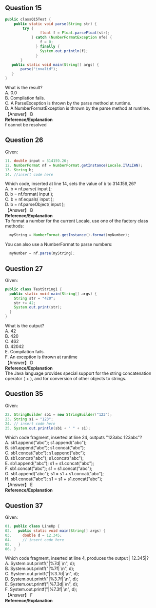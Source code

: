 ## Question 15
```java
public classQ15Test {
    public static void parse(String str) {
        try {
                float f = Float.parseFloat(str);
            } catch (NumberFormatException nfe) {
                f = 0;
              } finally {
                System.out.println(f);
              }
       }
   public static void main(String[] args) {
       parse("invalid");
   }
}
```
What is the result?  
A. 0.0  
B. Compilation fails.  
C. A ParseException is thrown by the parse method at runtime.  
D. A NumberFormatException is thrown by the parse method at runtime.  
【Answer】 B  
**Reference/Explanation**  
f cannot be resolved  

## Question 26
Given:  
```java
11. double input = 314159.26;
12. NumberFormat nf = NumberFormat.getInstance(Locale.ITALIAN);
13. String b;
14. //insert code here
```
Which code, inserted at line 14, sets the value of b to 314.159,26?  
A. b = nf.parse( input );  
B. b = nf.format( input );  
C. b = nf.equals( input );  
D. b = nf.parseObject( input );  
【Answer】 B  
**Reference/Explanation**  
To format a number for the current Locale, use one of the factory class methods:  
```java  
  myString = NumberFormat.getInstance().format(myNumber);  
```
You can also use a NumberFormat to parse numbers:  
```java
  myNumber = nf.parse(myString);
```
## Question 27
Given:  
```java
public class TestString1 {
  public static void main(String[] args) {
    String str = "420";
    str += 42;
    System.out.print(str);
  }
}
```
What is the output?  
A. 42  
B. 420  
C. 462  
D. 42042  
E. Compilation fails.  
F. An exception is thrown at runtime   
【Answer】 D  
**Reference/Explanation**  
The Java language provides special support for the string concatenation operator ( + ), and for conversion of other objects to strings.  

## Question 35
Given:  
```java
22. StringBuilder sb1 = new StringBuilder("123");
23. String s1 = "123";
24. // insert code here
25. System.out.println(sb1 + " " + s1);
```
Which code fragment, inserted at line 24, outputs "123abc 123abc"?  
A. sb1.append("abc"); s1.append("abc");  
B. sb1.append("abc"); s1.concat("abc");  
C. sb1.concat("abc"); s1.append("abc");  
D. sb1.concat("abc"); s1.concat("abc");  
E. sb1.append("abc"); s1 = s1.concat("abc");  
F. sb1.concat("abc"); s1 = s1.concat("abc");  
G. sb1.append("abc"); s1 = s1 + s1.concat("abc");  
H. sb1.concat("abc"); s1 = s1 + s1.concat("abc");  
【Answer】 E  
**Reference/Explanation**  

## Question 37
Given:  
```java
01. public class LineUp {
02.   public static void main(String[] args) {
03.     double d = 12.345;
04.     // insert code here
05.   }
06. }
```
Which code fragment, inserted at line 4, produces the output | 12.345|?  
A. System.out.printf("|%7d| \n", d);  
B. System.out.printf("|%7f| \n", d);  
C. System.out.printf("|%3.7d| \n", d);  
D. System.out.printf("|%3.7f| \n", d);  
E. System.out.printf("|%7.3d| \n", d);  
F. System.out.printf("|%7.3f| \n", d);  
【Answer】 F  
**Reference/Explanation**  

